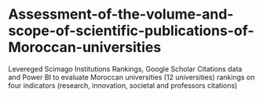 # Assessment-of-the-volume-and-scope-of-scientific-publications-of-Moroccan-universities
Levereged Scimago Institutions Rankings, Google Scholar Citations data and Power BI to evaluate Moroccan universities (12 universities) rankings on four indicators (research, innovation, societal and professors citations)
